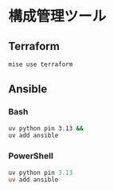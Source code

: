 # 構成管理ツール
## Terraform
```sh
mise use terraform
```

## Ansible
### Bash
```sh
uv python pin 3.13 &&
uv add ansible
```

### PowerShell
```powershell
uv python pin 3.13
uv add ansible
```
